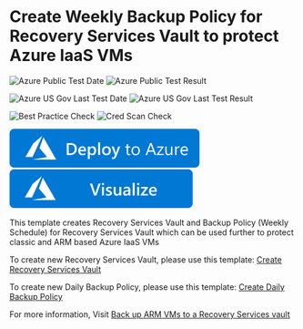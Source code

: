 # Create Weekly Backup Policy for Recovery Services Vault to protect Azure IaaS VMs

![Azure Public Test Date](https://azurequickstartsservice.blob.core.windows.net/badges/101-recovery-services-weekly-backup-policy-create/PublicLastTestDate.svg)
![Azure Public Test Result](https://azurequickstartsservice.blob.core.windows.net/badges/101-recovery-services-weekly-backup-policy-create/PublicDeployment.svg)

![Azure US Gov Last Test Date](https://azurequickstartsservice.blob.core.windows.net/badges/101-recovery-services-weekly-backup-policy-create/FairfaxLastTestDate.svg)
![Azure US Gov Last Test Result](https://azurequickstartsservice.blob.core.windows.net/badges/101-recovery-services-weekly-backup-policy-create/FairfaxDeployment.svg)

![Best Practice Check](https://azurequickstartsservice.blob.core.windows.net/badges/101-recovery-services-weekly-backup-policy-create/BestPracticeResult.svg)
![Cred Scan Check](https://azurequickstartsservice.blob.core.windows.net/badges/101-recovery-services-weekly-backup-policy-create/CredScanResult.svg)

[![Deploy To Azure](https://raw.githubusercontent.com/Azure/azure-quickstart-templates/master/1-CONTRIBUTION-GUIDE/images/deploytoazure.svg?sanitize=true)]("https://portal.azure.com/#create/Microsoft.Template/uri/https%3A%2F%2Fraw.githubusercontent.com%2FAzure%2Fazure-quickstart-templates%2Fmaster%2F101-recovery-services-weekly-backup-policy-create%2Fazuredeploy.json")  [![Visualize](https://raw.githubusercontent.com/Azure/azure-quickstart-templates/master/1-CONTRIBUTION-GUIDE/images/visualizebutton.svg?sanitize=true)]("http://armviz.io/#/?load=https%3A%2F%2Fraw.githubusercontent.com%2FAzure%2Fazure-quickstart-templates%2Fmaster%2F101-recovery-services-weekly-backup-policy-create%2Fazuredeploy.json")
    


    


This template creates Recovery Services Vault and Backup Policy (Weekly Schedule) for Recovery Services Vault which can be used further to protect classic and ARM based Azure IaaS VMs

To create new Recovery Services Vault, please use this template: [Create Recovery Services Vault](https://github.com/Azure/azure-quickstart-templates/tree/master/101-recovery-services-vault-create)

To create new Daily Backup Policy, please use this template: [Create Daily Backup Policy](https://github.com/Azure/azure-quickstart-templates/tree/master/101-recovery-services-daily-backup-policy-create)

For more information, Visit [Back up ARM VMs to a Recovery Services vault](https://azure.microsoft.com/en-us/documentation/articles/backup-azure-vms-first-look-arm/)

